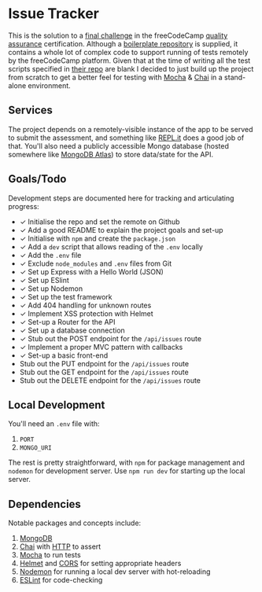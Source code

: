 # Issue Tracker

This is the solution to a [final challenge](https://www.freecodecamp.org/learn/quality-assurance/quality-assurance-projects/issue-tracker) in the freeCodeCamp [quality assurance](https://www.freecodecamp.org/learn/quality-assurance/) certification. Although a [boilerplate repository](https://github.com/freeCodeCamp/boilerplate-project-issuetracker/) is supplied, it contains a whole lot of complex code to support running of tests remotely by the freeCodeCamp platform. Given that at the time of writing all the test scripts specified in [their repo](https://github.com/freeCodeCamp/freeCodeCamp/blob/production-current/curriculum/challenges/english/06-quality-assurance/quality-assurance-projects/issue-tracker.english.md) are blank I decided to just build up the project from scratch to get a better feel for testing with [Mocha](https://www.npmjs.com/package/mocha) &amp; [Chai](https://www.npmjs.com/package/chai) in a stand-alone environment.

## Services

The project depends on a remotely-visible instance of the app to be served to submit the assessment, and something like [REPL.it](https://repl.it/) does a good job of that. You'll also need a publicly accessible Mongo database (hosted somewhere like [MongoDB Atlas](https://www.mongodb.com/cloud/atlas)) to store data/state for the API.

## Goals/Todo

Development steps are documented here for tracking and articulating progress:

- ✓ Initialise the repo and set the remote on Github
- ✓ Add a good README to explain the project goals and set-up
- ✓ Initialise with `npm` and create the `package.json`
- ✓ Add a `dev` script that allows reading of the `.env` locally
- ✓ Add the `.env` file
- ✓ Exclude `node_modules` and `.env` files from Git
- ✓ Set up Express with a Hello World (JSON)
- ✓ Set up ESlint
- ✓ Set up Nodemon
- ✓ Set up the test framework
- ✓ Add 404 handling for unknown routes
- ✓ Implement XSS protection with Helmet
- ✓ Set-up a Router for the API
- ✓ Set up a database connection
- ✓ Stub out the POST endpoint for the `/api/issues` route
- ✓ Implement a proper MVC pattern with callbacks
- ✓ Set-up a basic front-end
- Stub out the PUT endpoint for the `/api/issues` route
- Stub out the GET endpoint for the `/api/issues` route
- Stub out the DELETE endpoint for the `/api/issues` route

## Local Development

You'll need an `.env` file with:

1. `PORT`
1. `MONGO_URI`

The rest is pretty straightforward, with `npm` for package management and `nodemon` for development server. Use `npm run dev` for starting up the local server.

## Dependencies

Notable packages and concepts include:

1. [MongoDB](https://www.npmjs.com/package/mongodb)
1. [Chai](https://www.npmjs.com/package/chai) with [HTTP](https://www.npmjs.com/package/chai-http) to assert
1. [Mocha](https://www.npmjs.com/package/mocha) to run tests
1. [Helmet](https://www.npmjs.com/package/helmet) and [CORS](https://www.npmjs.com/package/cors) for setting appropriate headers
1. [Nodemon](https://www.npmjs.com/package/nodemon) for running a local dev server with hot-reloading
1. [ESLint](https://www.npmjs.com/package/eslint) for code-checking
